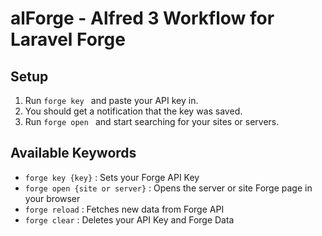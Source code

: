 # alForge - Alfred 3 Workflow for Laravel Forge

## Setup

1. Run `forge key ` and paste your API key in.
2. You should get a notification that the key was saved.
3. Run `forge open ` and start searching for your sites or servers.

## Available Keywords
- `forge key {key}` : Sets your Forge API Key
- `forge open {site or server}` : Opens the server or site Forge page in your browser
- `forge reload` : Fetches new data from Forge API
- `forge clear` : Deletes your API Key and Forge Data
